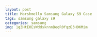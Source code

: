 ```yaml
---
layout: post
title: Marshmello Samsung Galaxy S9 Case
tags: samsung galaxy s9
categories: samsung
img: 1gZHtE0EsWddsknnmBeqR0fqzE3H9KMim
---
```

